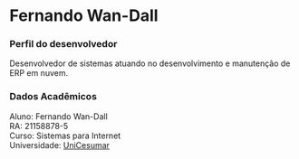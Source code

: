 # Fernando Wan-Dall

### Perfil do desenvolvedor
Desenvolvedor de sistemas atuando no desenvolvimento e manutenção de ERP em nuvem.

### Dados Acadêmicos

Aluno: Fernando Wan-Dall <br />
RA: 21158878-5 <br />
Curso: Sistemas para Internet <br />
Universidade: [UniCesumar](https://www.unicesumar.edu.br/) 
